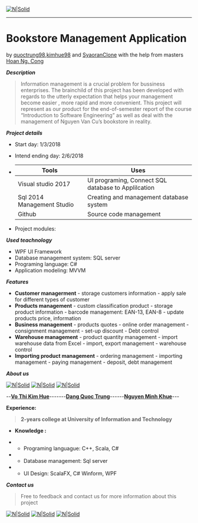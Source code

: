 [![N|Solid](https://i.imgur.com/co6SMdm.png)](https://www.uit.edu.vn/)

---
# Bookstore Management Application
by [quoctrung98](https://github.com/quoctrung98/),[kimhue98](https://github.com/kimhue98) and [SyaoranClone](https://github.com/SyaoranClone/) with the help from masters [Hoan Ng. Cong](https://www.facebook.com/hoan.nguyen.khan)



_**Description**_
>Information management is a crucial problem for bussiness enterprises.  The brainchild of this project has been developed with regards to the utterly expectation that helps your management become easier , more rapid and more convenient.  This project will represent as our product for the end-of-semester report of  the course “Introduction to Software Engineering” as well as  deal with the management of Nguyen Van Cu’s bookstore in reality.

_**Project details**_

- Start day: 1/3/2018
- Intend ending day: 2/6/2018

- |  Tools |  Uses |
  |---|---|
  |  Visual studio 2017 | UI programing, Connect SQL database to Applilcation   |
  |  Sql 2014 Management Studio | Creating and management database system  |
  |  Github | Source code management  |
  
- Project modules:

_**Used teachnology**_

- WPF UI Framework
- Database management system: SQL server
- Programing language: C#
- Application modeling: MVVM

_**Features**_

- **Customer managerment**
        - storage customers information
        - apply sale for different types of customer
- **Products management**
        - custom classification product
        - storage product information
        - barcode management: EAN-13, EAN-8
        - update products price, information
- **Business management**
        - products quotes
        - online order management
        - consignment management
        - set-up discount 
        - Debt control
- **Warehouse management**
        - product quantity management
        - import warehouse data from Excel
        - import, export management
        - warehouse control
- **Importing product management**
        - ordering management
        - importing management
        - paying management
        - deposit, debt management
        

_**About us**_


[![N|Solid](https://i.imgur.com/lNzNQ14.png)](https://forum.uit.edu.vn/members/94921-16520466)  [![N|Solid](https://i.imgur.com/lV4ib4K.png)](https://forum.uit.edu.vn/member.php?u=95727) [![N|Solid](https://i.imgur.com/gQAHGCT.png)](https://forum.uit.edu.vn/members/95067-16520616)


--[**Vo Thi Kim Hue**](https://www.facebook.com/profile.php?id=100012338863310)-------[**Dang Quoc Trung**](https://www.facebook.com/profile.php?id=100014067844384)------[**Nguyen Minh Khue**](https://www.facebook.com/syaoran.clone.505)---

**Experience:**
>**2-years college at University of Information and Technology**

- **Knowledge :**
 - - Programing languague: C++, Scala, C#

 - - Database management: Sql server
 
 - - UI Design: ScalaFX, C# Winform, WPF
 
 


_**Contact us**_
>Free to feedback and contact us for more information about this project

[![N|Solid](https://i.imgur.com/JxnaEYA.png)](https://plus.google.com/u/0/106753742870803965333) [![N|Solid](https://i.imgur.com/sO4jd9m.png)](https://www.facebook.com/profile.php?id=100012338863310) [![N|Solid](https://i.imgur.com/jNx7qMf.png)](https://twitter.com/16521309Ang)









